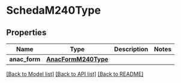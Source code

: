 # SchedaM240Type

## Properties
Name | Type | Description | Notes
------------ | ------------- | ------------- | -------------
**anac_form** | [**AnacFormM240Type**](AnacFormM240Type.md) |  | 

[[Back to Model list]](../README.md#documentation-for-models) [[Back to API list]](../README.md#documentation-for-api-endpoints) [[Back to README]](../README.md)

